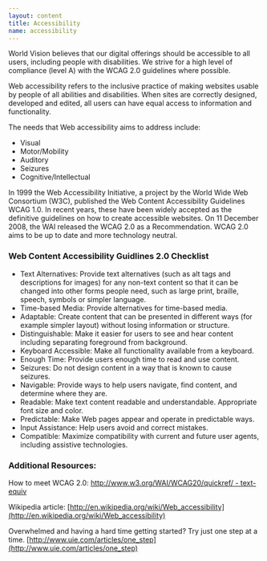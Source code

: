 ```yaml
---
layout: content
title: Accessibility
name: accessibility
---
```

World Vision believes that our digital offerings should be accessible to all users, including people with disabilities.  We strive for a high level of compliance (level A) with the WCAG 2.0 guidelines where possible.


Web accessibility refers to the inclusive practice of making websites usable by people of all abilities and disabilities. When sites are correctly designed, developed and edited, all users can have equal access to information and functionality.

The needs that Web accessibility aims to address include:
* Visual
* Motor/Mobility
* Auditory
* Seizures
* Cognitive/Intellectual

In 1999 the Web Accessibility Initiative, a project by the World Wide Web Consortium (W3C), published the Web Content Accessibility Guidelines WCAG 1.0. In recent years, these have been widely accepted as the definitive guidelines on how to create accessible websites.  On 11 December 2008, the WAI released the WCAG 2.0 as a Recommendation. WCAG 2.0 aims to be up to date and more technology neutral.

### Web Content Accessibility Guidlines 2.0 Checklist
* Text Alternatives: Provide text alternatives (such as alt tags and descriptions for images) for any non-text content so that it can be changed into other forms people need, such as large print, braille, speech, symbols or simpler language.
* Time-based Media: Provide alternatives for time-based media.
* Adaptable: Create content that can be presented in different ways (for example simpler layout) without losing information or structure.
* Distinguishable: Make it easier for users to see and hear content including separating foreground from background.
* Keyboard Accessible: Make all functionality available from a keyboard.
* Enough Time: Provide users enough time to read and use content.
* Seizures: Do not design content in a way that is known to cause seizures.
* Navigable: Provide ways to help users navigate, find content, and determine where they are.
* Readable: Make text content readable and understandable. Appropriate font size and color.
* Predictable: Make Web pages appear and operate in predictable ways.
* Input Assistance: Help users avoid and correct mistakes.
* Compatible: Maximize compatibility with current and future user agents, including assistive technologies.

### Additional Resources:

How to meet WCAG 2.0: [http://www.w3.org/WAI/WCAG20/quickref/ - text-equiv](http://www.w3.org/WAI/WCAG20/quickref/#text-equiv)

Wikipedia article: [http://en.wikipedia.org/wiki/Web_accessibility](http://en.wikipedia.org/wiki/Web_accessibility)

Overwhelmed and having a hard time getting started?  Try just one step at a time.
[http://www.uie.com/articles/one_step](http://www.uie.com/articles/one_step)
